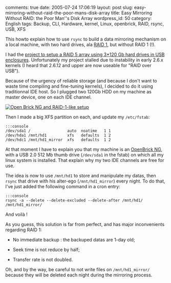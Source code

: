 comments: true
date: 2005-07-24 17:06:19
layout: post
slug: easy-mirroring-without-raid-the-poor-mans-disk-array
title: Easy Mirroring Without RAID: the Poor Man''s Disk Array
wordpress_id: 50
category: English
tags: Backup, CLI, Hardware, kernel, Linux, openbrick, RAID, rsync, USB, XFS

This howto explain how to use `rsync` to build a data mirroring mechanism on a local machine, with two hard drives, ala [RAID 1](http://en.wikipedia.org/wiki/RAID1), but without RAID 1 (!).

I had the [project to setup a RAID 5 array using 3*120 Gb hard drives in USB enclosures](http://kevin.deldycke.com/2005/04/creer-un-espace-de-stockage-fiable-avec-raid-5-et-lvm-sous-linux/). Unfortunately my project stalled due to instability in early 2.6.x kernels (I heard that 2.6.12 and upper are now useable for "RAID over USB").

Because of the urgency of reliable storage (and because I don't want to waste time compiling and fine-tuning kernels), I decided to do it using traditionnal IDE host. So I plugged two 120Gb HDD on my machine as master device, one on each IDE channel.

[![Open Brick NG and RAID-1-like setup](http://kevin.deldycke.com/wp-content/uploads/2005/07/photo_f3-300x225.jpg)](http://kevin.deldycke.com/wp-content/uploads/2005/07/photo_f3.jpg)

Then I made a big XFS partition on each, and update my `/etc/fstab`:


    :::console
    /dev/sda1 /                auto  noatime   1 1
    /dev/hda1 /mnt/hd1         xfs   defaults  1 2
    /dev/hdc1 /mnt/hd1_mirror  xfs   defaults  1 2




At that moment I have to explain you that my machine is an [OpenBrick NG](http://web.archive.org/web/20060822232700/http://www.storever.com/product/openbrick/openbrick-ng), with a USB 2.0 512 Mb thumb drive (`/dev/sda1` in the fstab) on which all my linux system is installed. That explain why my two IDE channels are free for use.

The idea is now to use `/mnt/hd1` to store and manipulate my datas, then `rsync` that drive with his alter-ego (`/mnt/hd1_mirror`) every night. To do that, I've just added the following command in a cron entry:


    :::console
    rsync -a --delete --delete-excluded --delete-after /mnt/hd1/ /mnt/hd1_mirror/




And voilà !

As you guess, this solution is far from perfect, and has major inconvenients regarding RAID 1:


  * No immediate backup : the backuped datas are 1-day old;


  * Seek time is not reduce by half;


  * Transfer rate is not doubled.



Oh, and by the way, be careful to not write files on `/mnt/hd1_mirror/` because they will be deleted each night during the mirroring process.
